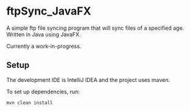 # ftpSync_JavaFX

A simple ftp file syncing program that will sync files of a specified age. Written in Java using JavaFX.

Currently a work-in-progress.

## Setup

The development IDE is IntelliJ IDEA and the project uses maven.

To set up dependencies, run:
```
mvn clean install
```
